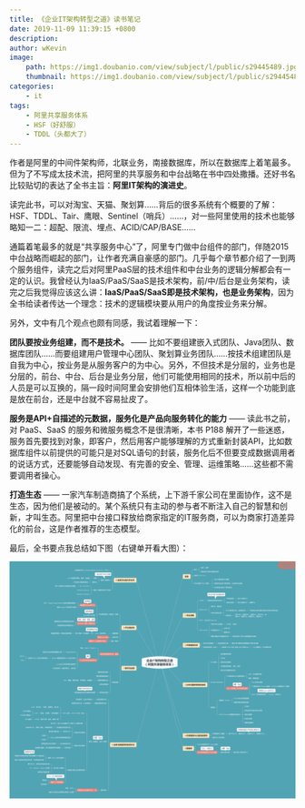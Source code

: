 ```yaml
---
title: 《企业IT架构转型之道》读书笔记
date: 2019-11-09 11:39:15 +0800
description: 
author: wKevin
image:      
    path: https://img1.doubanio.com/view/subject/l/public/s29445489.jpg
    thumbnail: https://img1.doubanio.com/view/subject/l/public/s29445489.jpg
categories: 
    - it
tags:
    - 阿里共享服务体系
    - HSF（好舒服）
    - TDDL（头都大了）
---
```


作者是阿里的中间件架构师，北联业务，南接数据库，所以在数据库上着笔最多。但为了不写成太技术流，把阿里的共享服务和中台战略在书中四处撒播。还好书名比较贴切的表达了全书主旨：**阿里IT架构的演进史**。

读完此书，可以对淘宝、天猫、聚划算……背后的很多系统有个概要的了解：HSF、TDDL、Tair、鹰眼、Sentinel（哨兵）……，对一些阿里使用的技术也能够略知一二：超配、限流、埋点、ACID/CAP/BASE……

通篇着笔最多的就是“共享服务中心”了，阿里专门做中台组件的部门，伴随2015中台战略而崛起的部门，让作者充满自豪感的部门。几乎每个章节都介绍了一到两个服务组件，读完之后对阿里PaaS层的技术组件和中台业务的逻辑分解都会有一定的认识。我曾经认为IaaS/PaaS/SaaS是技术架构，前/中/后台是业务架构，读完之后我觉得应该这么讲：**IaaS/PaaS/SaaS即是技术架构，也是业务架构**，因为全书给读者传达一个理念：技术的逻辑模块要从用户的角度按业务来分解。

另外，文中有几个观点也颇有同感，我试着理解一下：

**团队要按业务组建，而不是技术。** —— 比如不要组建嵌入式团队、Java团队、数据库团队……而要组建用户管理中心团队、聚划算业务团队……按技术组建团队是自我为中心，按业务是从服务客户的为中心。另外，不但技术是分层的，业务也是分层的，前台、中台、后台是业务分层，他们可能使用相同的技术，所以前中后的人员是可以互换的，隔一段时间阿里会安排他们互相体验生活，这样一个功能到底是放在前台，还是中台就不容易扯皮了。

**服务是API+自描述的元数据，服务化是产品向服务转化的能力** —— 读此书之前，对 PaaS、SaaS 的服务和微服务概念不是很清晰，本书 P188 解开了一些迷惑，服务首先要找到对象，即客户，然后用客户能够理解的方式重新封装API，比如数据库组件以前提供的可能只是对SQL语句的封装，服务化后不但要变成数据调用者的说话方式，还要能够自动发现、有完善的安全、管理、运维策略……这些都不需要调用者操心。

**打造生态** —— 一家汽车制造商搞了个系统，上下游千家公司在里面协作，这不是生态，因为他们是被动的。某个系统只有主动的参与者不断注入自己的智慧和创新，才叫生态。阿里把中台接口释放给商家指定的IT服务商，可以为商家打造差异化的前台，这是作者推荐的生态模型。

最后，全书要点我总结如下图（右键单开看大图）：

![](/images/posts/2019-11-09-ali.it.art/it.png)